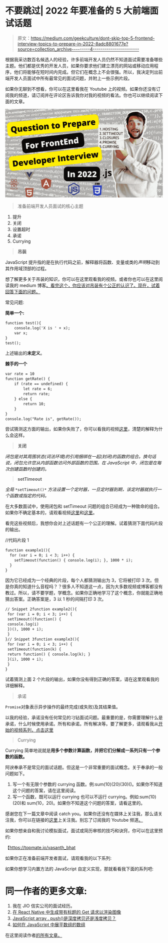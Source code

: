 # 不要跳过| 2022 年要准备的 5 大前端面试话题

> 原文：<https://medium.com/geekculture/dont-skip-top-5-frontend-interview-topics-to-prepare-in-2022-8adc8801677e?source=collection_archive---------4----------------------->

根据我采访数百名候选人的经验，许多前端开发人员仍然不知道面试需要准备哪些主题。他们都是优秀的开发人员，如果你要求他们建立漂亮的网站或移动应用程序，他们将能够在短时间内完成。但它们在概念上不会很强。所以，我决定列出前端开发人员面试中所有最常见的面试问题，并附上一些示例片段。

如果你无聊到不想看，你可以在这里看我在 Youtube 上的视频。如果你还没有订阅我的频道，请订阅并在评论区告诉我你对我的视频的看法。你也可以继续阅读下面的文章。

![](img/0dbcb018fb195b73a33086c0c802a829.png)

> 准备前端开发人员面试的核心主题

1.  提升
2.  关闭
3.  设置超时
4.  承诺
5.  Currying

> **吊装**

JavaScript 提升指的是在执行代码之前，解释器将函数、变量或类的*声明*移动到其作用域顶部的过程。

想了解更多关于吊装的知识，你可以在这里观看我的视频。或者你也可以在这里阅读我的 medium 博客[。看完这个，你应该对吊装有个公正的认识了。现在，试着回答下面的问题。](https://mevasanth.medium.com/hoisting-in-javascript-hot-topic-for-interview-43b463a6a77)

常见问题:

**简单一个:**

```
function test(){
    console.log('X is ' + x);
    var x;
}
test();
```

上述输出的**未定义**。

**棘手的一个**

```
var rate = 10
function getRate() {
    if (rate == undefined) {
        let rate = 6;
        return rate;
    } else {
        return 10;
    }
}
console.log("Rate is", getRate());
```

尝试猜测这方面的输出，如果你失败了，你可以看我的视频[这里](https://www.youtube.com/watch?v=U1BXdBkXFgw&list=PLmcRO0ZwQv4QMslGJQg7N8AzaHkC5pJ4t&index=3)，清楚的解释为什么会这样。

> **关闭**

*闭包是对其周围状态(词法环境)的引用捆绑在一起(封闭)的函数的组合。换句话说，闭包允许您从内部函数访问外部函数的范围。在 JavaScript 中，闭包是在每次创建函数时创建的。*

> **setTimeout**

*全局* `*setTimeout()*` *方法设置一个定时器，一旦定时器到期，该定时器就执行一个函数或指定的代码。*

在大多数面试中，使用闭包和 setTimeout 问题的组合已经成为一种致命的组合。如果你不确定基本的，请观看视频[这里](https://www.youtube.com/watch?v=pycV_CSoj1g&list=PLmcRO0ZwQv4QMslGJQg7N8AzaHkC5pJ4t&index=15)和[这里](https://www.youtube.com/watch?v=nJhQRotbIis&list=PLmcRO0ZwQv4QMslGJQg7N8AzaHkC5pJ4t&index=15)。

看完这些视频后，我想你会对上述话题有一个公正的理解。试着猜测下面代码片段的输出。

//代码片段 1

```
function example1(){
  for (var i = 0; i < 3; i++) {
    setTimeout(function() { console.log(i); }, 1000 * i);
  }
}
```

因为它已经成为一个经典的片段，每个人都猜测输出为 3，它将被打印 3 次。但是你真的知道什么音程吗？？很多人不知道这一点，因为大多数视频或博客都没有教过。所以，请不要学题，学概念。如果你正确地学习了这个概念，你就能正确地猜出答案。正确答案是，3 以 1 秒的间隔打印 3 次。

```
// Snippet 2function example2(){
 for (var i = 0; i < 3; i++) {
 setTimeout((function() { 
 console.log(i) 
 })(), 1000 + i);
 }
}// Snippet 3function example3(){
 for (var i = 0; i < 3; i++) {
 setTimeout(function(k) { 
 return function() { console.log(k); } 
 }(i), 1000 + i);
 } 
}
```

试着猜测上面 2 个片段的输出，如果你没有得到正确的答案，请在这里观看我的详细解释。

> 承诺

`Promise`对象表示异步操作的最终完成(或失败)及其结果值。

以我的经验，承诺没有任何常见的刁钻面试问题。最重要的是，你需要理解什么是承诺，什么时候使用承诺。所有和承诺。所有解决等。要了解更多，请观看我从[开始的视频系列，点击这里](https://www.youtube.com/watch?v=1OINZhOIh0c&list=PLmcRO0ZwQv4QMslGJQg7N8AzaHkC5pJ4t&index=19)

> Currying

Currying 简单地说就是**用多个参数计算函数，并把它们分解成一系列只有一个参数的函数。**

阿谀奉承不是常见的面试话题。但这是一个非常重要的面试概念。关于奉承的一般问题如下。

1.  写一个有无限个参数的 currying 函数。例:sum(10)(20)(30)()。如果你不知道这个问题的答案，请在这里阅读。
2.  写一个函数，既可以运行 currying 也可以不运行 currying。例如:sum(10)(20)和 sum(10，20)。如果你不知道这个问题的答案，请看这里的。

感谢您在下一篇文章中阅读 catch you。如果你还没有在媒体上关注我，那么请关注我，你可以在链接的[这里](https://www.linkedin.com/in/vasanth-bhat-4180909b/)上关注我。别忘了订阅我的 Youtube 频道[。](https://www.youtube.com/channel/UCSCNvSCk_Z9mBvUM-FJexRg/videos)

如果你想亲自和我讨论模拟面试，面试或简历审核的技巧和诀窍，你可以在这里预约:

【https://topmate.io/vasanth_bhat 

如果你正在准备前端开发者面试，请观看我的以下系列:

如果你想学习内置方法的 JavaScript 自定义实现，那就看看我下面的系列吧:

# 同一作者的更多文章:

1.  我在 JIO 信实公司的面试经历。
2.  [在 React Native 中生成带有标题的 Get 请求以渲染图像](https://javascript.plainenglish.io/react-native-making-get-request-to-display-the-image-f75d4338c5e2)
3.  [JavaScript array . push()是深度拷贝还是浅度拷贝？](https://javascript.plainenglish.io/array-push-in-javascript-is-it-deep-or-shallow-copy-90cd195ec5b7)
4.  [如何在 JavaScript 中展平数组的数组](https://mevasanth.medium.com/flatten-array-of-array-in-javascript-microsoft-interview-question-345c71ff9ccd)

在这里阅读作者[的所有文章。](https://mevasanth.medium.com/)